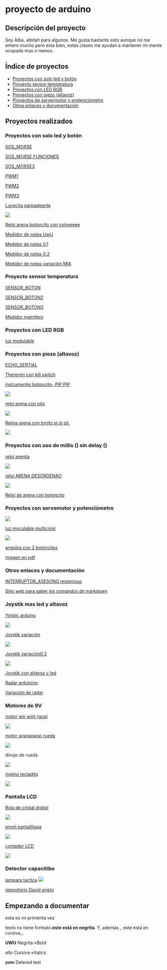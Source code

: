 # proyecto de arduino


## Descripción del proyecto

Soy Alba, albitah para algunos. Me gusta bastante esto aunque no me entero mucho pero esta bien, estas clases me ayudan a mantener mi mente ocupada mas o menos.    

## Índice de proyectos

* [Proyectos con solo led y botón](https://github.com/Albitah24/arduino#proyectos-con-solo-led-y-bot%C3%B3n)
* [Proyecto sensor temperatura](https://github.com/Albitah24/arduino#proyecto-sensor-temperatura)
* [Proyectos con LED RGB](https://github.com/Albitah24/arduino#proyectos-con-led-rgb)
* [Proyectos con piezo (altavoz)](https://github.com/Albitah24/arduino#proyectos-con-piezo-altavoz)
* [Proyectos de servermotor y protenciómetro](https://github.com/Albitah24/arduino#proyectos-con-servomotor-y-potenci%C3%B3metro)
* [Otros enlaces y documentación](https://github.com/Albitah24/arduino#otros-enlaces-y-documentaci%C3%B3n)

## Proyectos realizados


### Proyectos con solo led y botón

[SOS_MORSE](https://github.com/Albitah24/arduino/blob/main/SOS_MORSE.ino)

[SOS_MORSE FUNCIONES](https://github.com/Albitah24/arduino/blob/main/SOS_MORSE_funciones.ino)

[SOS_MORSE3](https://github.com/Albitah24/arduino/blob/main/SOS_PARPADEO_3.ino)

[PWM1](https://github.com/Albitah24/arduino/blob/main/PWM1.ino)

[PWM2](https://github.com/Albitah24/arduino/blob/main/PWM2.ino)

[PWM3](https://github.com/Albitah24/arduino/blob/main/PWM3.ino)

[Lucecita parpadeante](https://github.com/Albitah24/arduino/blob/main/lucecitas_parpadeantes.ino)


![](https://github.com/Albitah24/arduino/blob/main/Captura%20de%20pantalla%20de%202021-02-22%2013-30-18.png)

[Reloj arena botoncito con coloreeee](https://github.com/Albitah24/arduino/blob/main/reloj_arena_con_boton_coloreeeee.ino)

[Medidor de notes UwU](https://github.com/Albitah24/arduino/blob/main/media-notas.ino.ino)

[Medidor de notas 0.1](https://github.com/Albitah24/arduino/blob/main/medidor_numeral_0_1.ino)

[Medidor de notas 0.2](https://github.com/Albitah24/arduino/blob/main/medidor_numeral_0_2.ino)

[Medidor de notas variación MIA](https://github.com/Albitah24/arduino/blob/main/medidor_numeral_variaci_n.ino)


### Proyecto sensor temperatura

[SENSOR_BOTON](https://github.com/Albitah24/arduino/blob/main/sensor_botones.ino)

[SENSOR_BOTON2](https://github.com/Albitah24/arduino/blob/main/sensor_botones2.ino)

[SENSOR_BOTON3](https://github.com/Albitah24/arduino/blob/main/sensor_botones3.ino)

[Medidor mamifero](https://github.com/Albitah24/arduino/blob/main/medidor_mamifero.ino)

### Proyectos con LED RGB

[luz modulable](https://github.com/Albitah24/arduino/blob/main/luz_modulable.ino)


### Proyectos con piezo (altavoz)

[ECHO_SERTIAL](https://github.com/Albitah24/arduino/blob/main/echo_serial_.ino)

[Theremin con kill switch](https://github.com/Albitah24/arduino/blob/main/interruptor_asesono.ino)

[instrumentin botoncito- PIP PIP](https://github.com/Albitah24/arduino/blob/main/instrumento_teclado_tin_tin_tiiin.ino)

![](https://github.com/Albitah24/arduino/blob/main/Captura%20de%20pantalla%20de%202021-02-12%2010-45-26.png)

[reloj arena con pito](https://github.com/Albitah24/arduino/commit/3a92b586d87c4642a6c1f9a6ac6fba6d3cb5d2ea)

![](https://github.com/Albitah24/arduino/blob/main/Escaneado_%2020210216-1348.jpg)

[Reloja arena con tonito pi pi pii.](https://github.com/Albitah24/arduino/blob/main/reloj_arena_con_melodia_UwU.ino)

![](https://github.com/Albitah24/arduino/blob/main/Captura%20de%20pantalla%20de%202021-02-23%2012-33-41.png)

### Proyectos con uso de millis () sin delay ()
 [reloj arenita](https://github.com/Albitah24/arduino/blob/main/Reloj__de_arena_UwU.ino)
 
 ![](https://github.com/Albitah24/arduino/blob/main/20210212_133321.jpg)
 
 [reloj ARENA DESORDENAO](https://github.com/Albitah24/arduino/blob/main/Reloj__de_arena_desordenadoUwU.ino)
 
 ![](https://github.com/Albitah24/arduino/blob/main/Captura%20de%20pantalla%20de%202021-02-16%2013-13-09.png)

[Reloj de arena con botoncito](https://github.com/Albitah24/arduino/blob/main/RELOJ_DE_ARENA_CON_BOTON.ino)

### Proyectos con servomotor y potenciómetro 

![](https://github.com/Albitah24/arduino/blob/main/IMG20210208121952.jpg)


[luz moculable multicolor](https://github.com/Albitah24/arduino/blob/main/luz_modulable_prueba_bot_n.ino)

![](https://github.com/Albitah24/arduino/blob/main/IMG20210209105534.jpg)


[angulos con 2 botóncitos](https://github.com/Albitah24/arduino/blob/main/dos_boton_s_aumenta_mucho_disminulle_poquito.ino)

[imagen en pdf](https://github.com/Albitah24/arduino/blob/main/Escaneado_%2020210211-1349.pdf)




### Otros enlaces y documentación

[INTERRUPTOR_ASESONO misterioso](https://github.com/Albitah24/arduino/blob/main/interruptor_asesono.ino)


[Sitio web para saber los comandos de markdown](https://guides.github.com/pdfs/markdown-cheatsheet-online.pdf)


### Joystik mas led y altavoz

[Yoistic arduinu](https://github.com/Albitah24/arduino/blob/main/yoistic_arduino.ino)

![](https://github.com/Albitah24/arduino/blob/main/Captura%20de%20pantalla%202021-02-25%20124336.png)


[Joystik variación](https://github.com/Albitah24/arduino/blob/main/Joystikvariacion.ino)

![](https://github.com/d-prieto/arduinoCourse/blob/main/Images/Joystick%20Alba%20con%20led.JPG?raw=true)


[Joystik variación0.2](https://github.com/Albitah24/arduino/blob/main/Joystikvariacion_02.ino)

![](https://github.com/Albitah24/arduino/blob/main/IMG20210305102228.jpg)

[Joystik con altavoz y led](https://github.com/Albitah24/arduino/blob/main/Joystikvariacion_altavoz.ino)

[Radar arduinino](https://github.com/Albitah24/arduino/blob/main/radar_pipiiii.ino)

[Variación de radar](https://github.com/Albitah24/arduino/blob/main/radar_pipiiii__variaci_n.ino)



### Motores de 9V

[motor wiii wiiiii (gira)](https://github.com/Albitah24/arduino/blob/main/motor_giratorio_de_feria.ino)

![](https://github.com/Albitah24/arduino/blob/main/Captura%20de%20pantalla%20de%202021-02-18%2010-57-03.png)


[motor wiwiwiwiwi rueda](https://github.com/Albitah24/arduino/blob/main/motor_giratorio_de__feria_moderable_con_rueda.ino)

![](https://github.com/Albitah24/arduino/blob/main/Captura%20de%20pantalla%20de%202021-02-19%2013-00-17.png)

dinujo de rueda

![](https://github.com/Albitah24/arduino/blob/main/dibujo%20Alba%20motor.png)


[molino tecladito](https://github.com/Albitah24/arduino/blob/main/molinillo_con_teclado.ino)

![](https://github.com/Albitah24/arduino/blob/main/Captura%20de%20pantalla%20de%202021-02-22%2012-07-35.png)


### Pantalla LCD
[Bola de cristal digital](https://github.com/Albitah24/arduino/blob/main/bolade_cristal.ino)

![](https://github.com/Albitah24/arduino/blob/main/Captura%20de%20pantalla%20de%202021-03-09%2009-59-53.png)


[emoji pantallitaaa](https://github.com/Albitah24/arduino/blob/main/emoji__a_a.ino)

![](https://github.com/Albitah24/arduino/blob/main/Captura%20de%20pantalla%20de%202021-03-11%2012-56-38.png)

[contador LCD](https://github.com/Albitah24/arduino/blob/main/contador_con_pantallita.ino)

![](https://github.com/Albitah24/arduino/blob/main/Captura%20de%20pantalla%20de%202021-03-11%2013-25-23.png)



### Detector capacitibo
[lampara tactica](https://github.com/Albitah24/arduino/blob/main/lampara_tactil.ino)
![](https://github.com/Albitah24/arduino/blob/main/Captura%20de%20pantalla%20de%202021-03-12%2013-49-45.png)





[repositorio David prieto](https://github.com/d-prieto/arduinoCourse#repositorios-de-alumnos)



## Empezando a documentar
esta es mi primerita vez

texto no tiene formato.**este está en negrita**. Y, además _ este está en cursiva_.

<b>UWU</b>     Negrita->Bold

<i>allo</i>    Cursiva->Italics

<del>pato</del>   Delered text


